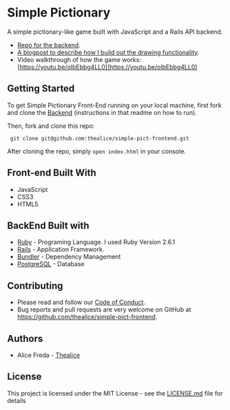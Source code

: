 # Simple Pictionary

A simple pictionary-like game built with JavaScript and a Rails API backend. 

* [Repo for the backend](https://github.com/thealice/simple-pict-backend). 
* [A blogpost to describe how I build out the drawing functionality](https://thealice.github.io/lessons_learned_from_building_my_first_javascript_app).
* Video walkthrough of how the game works: [https://youtu.be/olbEbbg4LL0](https://youtu.be/olbEbbg4LL0)

## Getting Started

To get Simple Pictionary Front-End running on your local machine, first fork and clone the [Backend](https://github.com/thealice/simple-pict-backend) (instructions in that readme on how to run). 

Then, fork and clone this repo:

 ```
  git clone git@github.com:thealice/simple-pict-frontend.git

```

 After cloning the repo, simply `open index.html` in your console.

## Front-end Built With

* JavaScript
* CSS3
* HTML5

## BackEnd Built with

* [Ruby](https://www.ruby-lang.org/en/) - Programing Language. I used Ruby Version 2.6.1
* [Rails](https://rubyonrails.org/) - Application Framework. 
* [Bundler](https://bundler.io/) - Dependency Management
* [PostgreSQL](https://www.postgresql.org/) - Database

## Contributing

* Please read and follow our [Code of Conduct](CODE-OF-CONDUCT.md).
* Bug reports and pull requests are very welcome on GitHub at https://github.com/thealice/simple-pict-frontend. 

## Authors

* Alice Freda - [Thealice](https://github.com/thealice)

## License

This project is licensed under the MIT License - see the [LICENSE.md](LICENSE.md) file for details

